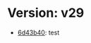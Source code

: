 # Version: v29

* [6d43b40](https://github.com/VictoriaSko/unit-demo-cra/commit/6d43b40c4ab1f338a782d05633654687edf75ab1): test
